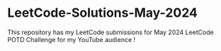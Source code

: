 # LeetCode-Solutions-May-2024
This repository has my LeetCode submissions for May 2024 LeetCode POTD Challenge for my YouTube audience !
